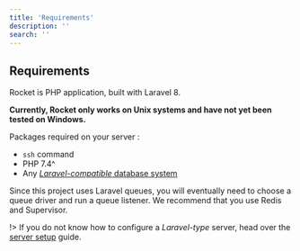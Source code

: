 ```yaml
---
title: 'Requirements'
description: ''
search: ''
---
```


## Requirements

Rocket is PHP application, built with Laravel 8.

**Currently, Rocket only works on Unix systems and have not yet been tested on Windows.**

Packages required on your server :
- `ssh` command
- PHP 7.4^
- Any [*Laravel-compatible* database system](https://laravel.com/docs/8.x/database#introduction)

Since this project uses Laravel queues, you will eventually need to choose a queue driver and run a queue listener. We recommend that you use Redis and Supervisor.

!> If you do not know how to configure a *Laravel-type* server, head over the [server setup](/docs/guides/server-setup) guide.